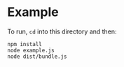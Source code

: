# Example

To run, `cd` into this directory and then:

```
npm install
node example.js
node dist/bundle.js
```
